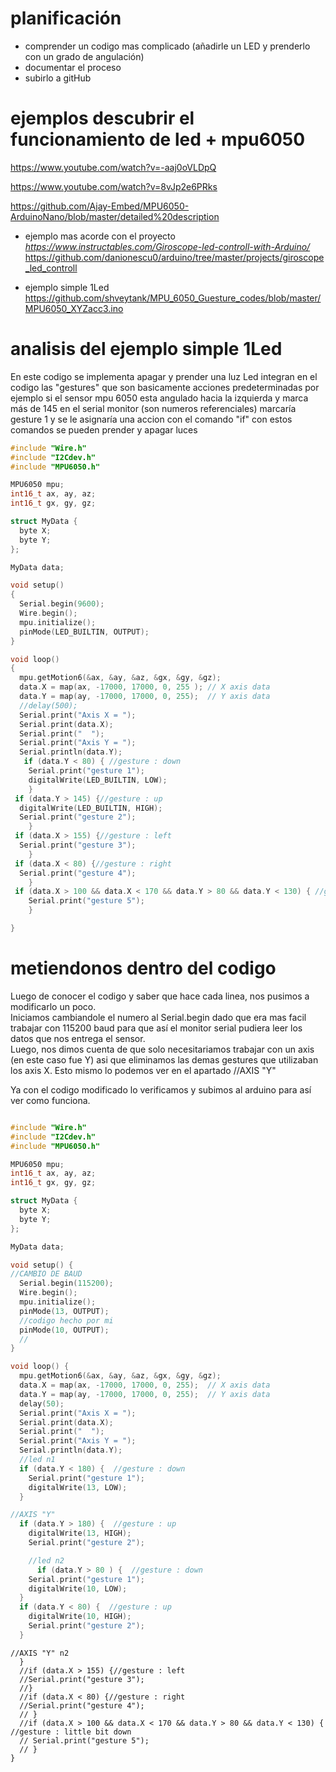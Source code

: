# planificación

* comprender un codigo mas complicado (añadirle un LED y prenderlo con un grado de angulación)
* documentar el proceso
* subirlo a gitHub

# ejemplos descubrir el funcionamiento de led + mpu6050

https://www.youtube.com/watch?v=-aaj0oVLDpQ

https://www.youtube.com/watch?v=8vJp2e6PRks

https://github.com/Ajay-Embed/MPU6050-ArduinoNano/blob/master/detailed%20description

* ejemplo mas acorde con el proyecto
*https://www.instructables.com/Giroscope-led-controll-with-Arduino/*
https://github.com/danionescu0/arduino/tree/master/projects/giroscope_led_controll

* ejemplo simple 1Led
https://github.com/shveytank/MPU_6050_Guesture_codes/blob/master/MPU6050_XYZacc3.ino

# analisis del ejemplo simple 1Led

En este codigo se implementa apagar y prender una luz Led
integran en el codigo las "gestures" que son basicamente acciones predeterminadas
por ejemplo si el sensor mpu 6050 esta angulado hacia la izquierda y marca más de 145 en el serial monitor (son numeros referenciales)
marcaría gesture 1 y se le asignaría una accion con el comando "if"
con estos comandos se pueden prender y apagar luces 

```cpp
#include "Wire.h"       
#include "I2Cdev.h"     
#include "MPU6050.h"    

MPU6050 mpu;
int16_t ax, ay, az;
int16_t gx, gy, gz;

struct MyData {
  byte X;
  byte Y;
};

MyData data;

void setup()
{
  Serial.begin(9600);
  Wire.begin();
  mpu.initialize();
  pinMode(LED_BUILTIN, OUTPUT);
}

void loop()
{
  mpu.getMotion6(&ax, &ay, &az, &gx, &gy, &gz);
  data.X = map(ax, -17000, 17000, 0, 255 ); // X axis data
  data.Y = map(ay, -17000, 17000, 0, 255);  // Y axis data
  //delay(500);
  Serial.print("Axis X = ");
  Serial.print(data.X);
  Serial.print("  ");
  Serial.print("Axis Y = ");
  Serial.println(data.Y);
   if (data.Y < 80) { //gesture : down 
    Serial.print("gesture 1");
    digitalWrite(LED_BUILTIN, LOW);
    }
 if (data.Y > 145) {//gesture : up
  digitalWrite(LED_BUILTIN, HIGH);
  Serial.print("gesture 2");
    }
 if (data.X > 155) {//gesture : left
  Serial.print("gesture 3");
    }
 if (data.X < 80) {//gesture : right
  Serial.print("gesture 4");
    }
 if (data.X > 100 && data.X < 170 && data.Y > 80 && data.Y < 130) { //gesture : little bit down
    Serial.print("gesture 5");
    }

}
```

# metiendonos dentro del codigo

Luego de conocer el codigo y saber que hace cada linea, nos pusimos a modificarlo un poco.  
Iniciamos cambiandole el numero al Serial.begin dado que era mas facil trabajar con 115200 baud para que así el monitor serial pudiera leer los datos que nos entrega el sensor.  
Luego, nos dimos cuenta de que solo necesitariamos trabajar con un axis (en este caso fue Y) asi que eliminamos las demas gestures que utilizaban los axis X. Esto mismo lo podemos ver en el apartado //AXIS "Y"

Ya con el codigo modificado lo verificamos y subimos al arduino para así ver como funciona.


```cpp

#include "Wire.h"
#include "I2Cdev.h"
#include "MPU6050.h"

MPU6050 mpu;
int16_t ax, ay, az;
int16_t gx, gy, gz;

struct MyData {
  byte X;
  byte Y;
};

MyData data;

void setup() {
//CAMBIO DE BAUD
  Serial.begin(115200);
  Wire.begin();
  mpu.initialize();
  pinMode(13, OUTPUT);
  //codigo hecho por mi
  pinMode(10, OUTPUT);
  //
}

void loop() {
  mpu.getMotion6(&ax, &ay, &az, &gx, &gy, &gz);
  data.X = map(ax, -17000, 17000, 0, 255);  // X axis data
  data.Y = map(ay, -17000, 17000, 0, 255);  // Y axis data
  delay(50);
  Serial.print("Axis X = ");
  Serial.print(data.X);
  Serial.print("  ");
  Serial.print("Axis Y = ");
  Serial.println(data.Y);
  //led n1
  if (data.Y < 180) {  //gesture : down
    Serial.print("gesture 1");
    digitalWrite(13, LOW);
  }

//AXIS "Y"
  if (data.Y > 180) {  //gesture : up
    digitalWrite(13, HIGH);
    Serial.print("gesture 2");

    //led n2
      if (data.Y > 80 ) {  //gesture : down
    Serial.print("gesture 1");
    digitalWrite(10, LOW);
  }
  if (data.Y < 80) {  //gesture : up
    digitalWrite(10, HIGH);
    Serial.print("gesture 2");
  }
```

```
//AXIS "Y" n2
  }
  //if (data.X > 155) {//gesture : left
  //Serial.print("gesture 3");
  //}
  //if (data.X < 80) {//gesture : right
  //Serial.print("gesture 4");
  // }
  //if (data.X > 100 && data.X < 170 && data.Y > 80 && data.Y < 130) { //gesture : little bit down
  // Serial.print("gesture 5");
  // }
}

```



